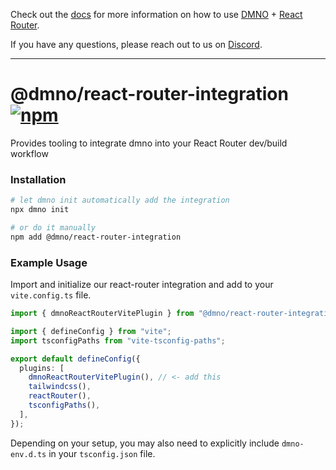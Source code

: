 Check out the [docs](https://dmno.dev/docs/integrations/react-router/) for more information on how to use [DMNO](https://dmno.dev) + [React Router](https://reactrouter.com/).

If you have any questions, please reach out to us on [Discord](https://chat.dmno.dev).

----

# @dmno/react-router-integration [![npm](https://img.shields.io/npm/v/@dmno/react-router-integration)](https://www.npmjs.com/package/@dmno/react-router-integration)

Provides tooling to integrate dmno into your React Router dev/build workflow

### Installation

```bash 
# let dmno init automatically add the integration
npx dmno init
```

```bash
# or do it manually
npm add @dmno/react-router-integration
```

### Example Usage

Import and initialize our react-router integration and add to your `vite.config.ts` file.

```typescript
import { dmnoReactRouterVitePlugin } from "@dmno/react-router-integration";

import { defineConfig } from "vite";
import tsconfigPaths from "vite-tsconfig-paths";

export default defineConfig({
  plugins: [
    dmnoReactRouterVitePlugin(), // <- add this
    tailwindcss(),
    reactRouter(),
    tsconfigPaths(),
  ],
});
```


Depending on your setup, you may also need to explicitly include `dmno-env.d.ts` in your `tsconfig.json` file.
